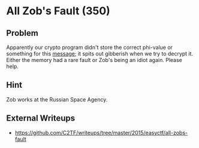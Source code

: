 # All Zob's Fault (350)

## Problem

Apparently our crypto program didn't store the correct phi-value or something for this [message](files/all_zobs_fault.txt); it spits out gibberish when we try to decrypt it. Either the memory had a rare fault or Zob's being an idiot again. Please help.

## Hint

Zob works at the Russian Space Agency.

## External Writeups

* https://github.com/C2TF/writeups/tree/master/2015/easyctf/all-zobs-fault
